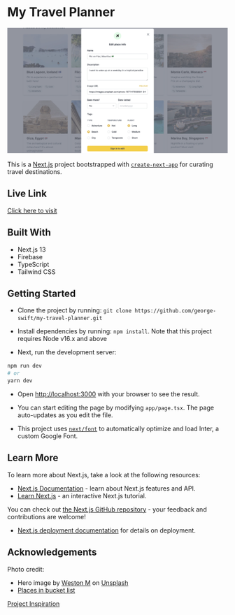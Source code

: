 # My Travel Planner

![](public/place.webp)

This is a [Next.js](https://nextjs.org/) project bootstrapped with [`create-next-app`](https://github.com/vercel/next.js/tree/canary/packages/create-next-app) for curating travel destinations.

## Live Link

[Click here to visit](https://my-travel-planner.vercel.app/)

## Built With

- Next.js 13
- Firebase
- TypeScript
- Tailwind CSS

## Getting Started

- Clone the project by running: `git clone https://github.com/george-swift/my-travel-planner.git`

- Install dependencies by running: `npm install`. Note that this project requires Node v16.x and above

- Next, run the development server:

```bash
npm run dev
# or
yarn dev
```

- Open [http://localhost:3000](http://localhost:3000) with your browser to see the result.

- You can start editing the page by modifying `app/page.tsx`. The page auto-updates as you edit the file.

- This project uses [`next/font`](https://nextjs.org/docs/basic-features/font-optimization) to automatically optimize and load Inter, a custom Google Font.

## Learn More

To learn more about Next.js, take a look at the following resources:

- [Next.js Documentation](https://nextjs.org/docs) - learn about Next.js features and API.
- [Learn Next.js](https://nextjs.org/learn) - an interactive Next.js tutorial.

You can check out [the Next.js GitHub repository](https://github.com/vercel/next.js/) - your feedback and contributions are welcome!

- [Next.js deployment documentation](https://nextjs.org/docs/deployment) for details on deployment.

## Acknowledgements

Photo credit:

- Hero image by [Weston M](https://unsplash.com/pt-br/@betteratf8?utm_source=unsplash&utm_medium=referral&utm_content=creditCopyText) on [Unsplash](https://unsplash.com/photos/oiBOjhQb2Ao?utm_source=unsplash&utm_medium=referral&utm_content=creditCopyText)
- [Places in bucket list](https://unsplash.com)

[Project Inspiration](https://time-to-have-more-fun.now.sh/)
